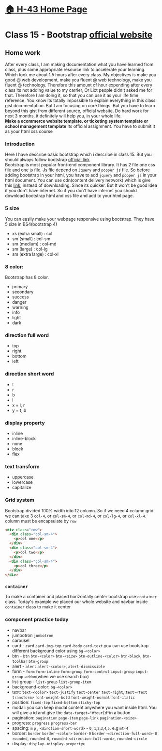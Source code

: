 # [:house: H-43 Home Page](https://poloey.gitlab.io/h43/)
# Class 15 - Bootstrap  [official website](http://getbootstrap.com/)

## Home work  
After every class, I am making documentation what you have learned from class, plus some appropriate resource link to accelerate your learning. Which took me about 1.5 hours after every class. My objectives is make you good @ web development, make you fluent @ web technology, make you fluent @ technology. Therefore this amount of hour expending after every class its not adding value to my carrier, Or Lict people didn't asked me for that. Therefore I am doing it, so that you  can use it as your life time reference. You know its totally impossible to explain everything in this class gist documentation. But I am focusing on core things. But you have to learn beyond this gist from different source, official website. Do hard work for next 3 months, it definitely will help  you, in your whole life.       
**Make a ecommerce website template. or ticketing system template or school management template** Its official assignment. You have to submit it as your html css course

### Introduction
Here I have describe basic bootstrap which i describe in class 15. But you should always follow bootstrap [official link](http://getbootstrap.com/)      
Bootstrap is most popular front-end component library. It has 2 file one css file and one js file. Js file depend on `Jquery` and `popper js` file. So before adding bootstrap in your html, you have to add `jquery` and `popper js` in your html document. You can use cdn(content delivery network) which is give this [link](https://getbootstrap.com/docs/4.0/getting-started/introduction/), instead of downloading. Since its quicker. But It won't be good idea if you don't have internet. So if you don't have internet you should download bootstrap html and css file and add to your html page.    

### 5 size
You can easily make your webpage responsive using bootstrap. They have 5 size in BS4(bootstrap 4)
* xs (extra small) : col
* sm (small) : col-sm 
* sm (medium) : col-md 
* sm (large) : col-lg 
* sm (extra large) : col-xl


### 8 color:
Bootstrap has 8 color.
* primary
* secondary
* success
* danger
* warning
* info
* light
* dark

### direction full word
* top 
* right
* bottom 
* left

### direction short word
* t 
* r
* b 
* l
* x = l, r
* y = t, b

### display property
* inline
* inline-block
* none
* block
* flex

### text transform
* uppercase
* lowercase
* capitalize

### Grid system
Bootstrap divided 100% width into 12 column. So if we need 4 column grid we can take 3 `col-4`, or `col-sm-4`, or `col-md-4`, or `col-lg-4`, or `col-xl-4`. column must be encapsulate by `row` 

~~~html
<div class="row">
  <div class="col-sm-4">
    <p>col one</p>
  </div>
  <div class="col-sm-4">
    <p>col two</p>
  </div>
  <div class="col-sm-4">
    <p>col three</p>
  </div>
</div>
~~~

### `container`
To make a container and placed horizontally center  bootstrap use `container` class.  Today's example we placed our whole website and navbar inside `container` class to make it center

### component practice today
* navbar
* jumbotron `jumbotron`
* carousel 
* card - `card` `card-img-top` `card-body` `card-text` you can use bootstrap different background color using `bg-<color>`
* btn - `btn` `btn-<color>` `btn-<size>` `btn-outline-<color>` `btn-block`, `btn-toolbar` `btn-group` 
* alert - `alert` `alert-<color>`, `alert-dismissible`
* form - `form` `form-inline` `form-group` `form-control` `input-group` `input-group-addon`(when we use search box)
* list-group - `list-group` `list-group-item`
* background-color: `bg-<color>`
* text: `text-<color>` `text-justify` `text-center` `text-right`, `text-<text transform>` `font-weight-bold` `font-weight-normal` `font-italic`
* position: `fixed-top` `fixed-bottom` `sticky-top`
* modal: you can keep modal content anywhere you want inside html. You will give a id and give the `data-target="#YourId"`in a button
* pagination: `pagination` `page-item` `page-link` `pagination-<size>`
* progress: `progress` `progress-bar`
* spacing: `m` `p` , `<dirction-short-word>` - `0`, `1`,`2`,`3`,`4`,`5`. e.g `mt-4`
* border: `border` `border-<color>` `border-0` `border-<direction-full-word>-0` `rounded`, `rounded-0`, `rounded-<direction-full-word>`, `rounded-circle` 
* display: `display-<display-property>`

  












